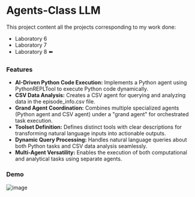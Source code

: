 # Agents-Class LLM
This project content all the projects corresponding to my work done:
- Laboratory 6 
- Laboratory 7 
- Laboratory 8 ⬅️

### Features

- **AI-Driven Python Code Execution:** Implements a Python agent using PythonREPLTool to execute Python code dynamically.
- **CSV Data Analysis:** Creates a CSV agent for querying and analyzing data in the episode_info.csv file.
- **Grand Agent Coordination:** Combines multiple specialized agents (Python agent and CSV agent) under a "grand agent" for orchestrated task execution.
- **Toolset Definition:** Defines distinct tools with clear descriptions for transforming natural language inputs into actionable outputs.
- **Dynamic Query Processing:** Handles natural language queries about both Python tasks and CSV data analysis seamlessly.
- **Multi-Agent Versatility:** Enables the execution of both computational and analytical tasks using separate agents.

### Demo

![image](https://github.com/user-attachments/assets/a10f92a2-0853-424e-91ff-a34db55f381b)


